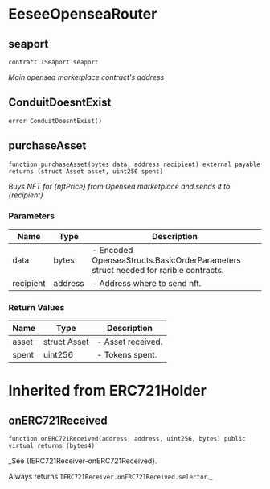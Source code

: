 # EeseeOpenseaRouter


## seaport

```solidity
contract ISeaport seaport
```

_Main opensea marketplace contract's address_

## ConduitDoesntExist

```solidity
error ConduitDoesntExist()
```

## purchaseAsset

```solidity
function purchaseAsset(bytes data, address recipient) external payable returns (struct Asset asset, uint256 spent)
```

_Buys NFT for {nftPrice} from Opensea marketplace and sends it to {recipient}_

### Parameters

| Name | Type | Description |
| ---- | ---- | ----------- |
| data | bytes | - Encoded OpenseaStructs.BasicOrderParameters struct needed for rarible contracts. |
| recipient | address | - Address where to send nft. |

### Return Values

| Name | Type | Description |
| ---- | ---- | ----------- |
| asset | struct Asset | - Asset received. |
| spent | uint256 | - Tokens spent. |


# Inherited from ERC721Holder

## onERC721Received

```solidity
function onERC721Received(address, address, uint256, bytes) public virtual returns (bytes4)
```

_See {IERC721Receiver-onERC721Received}.

Always returns `IERC721Receiver.onERC721Received.selector`._



